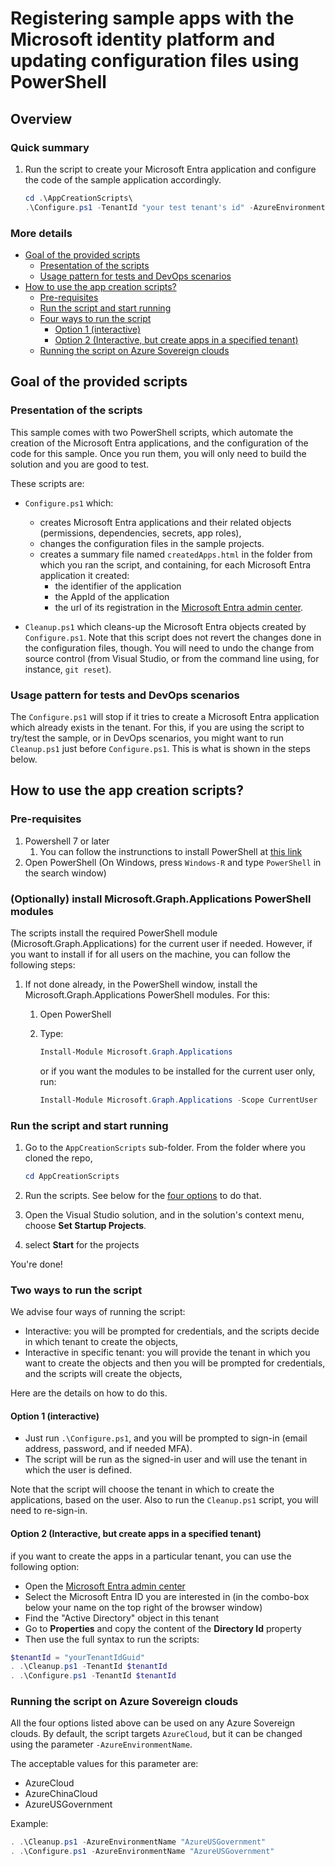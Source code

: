 # Registering sample apps with the Microsoft identity platform and updating configuration files using PowerShell

## Overview

### Quick summary

1. Run the script to create your Microsoft Entra application and configure the code of the sample application accordingly.

   ```PowerShell
   cd .\AppCreationScripts\
   .\Configure.ps1 -TenantId "your test tenant's id" -AzureEnvironmentName "[Optional] - Azure environment, defaults to 'Global'"
   ```

### More details

- [Goal of the provided scripts](#goal-of-the-provided-scripts)
  - [Presentation of the scripts](#presentation-of-the-scripts)
  - [Usage pattern for tests and DevOps scenarios](#usage-pattern-for-tests-and-DevOps-scenarios)
- [How to use the app creation scripts?](#how-to-use-the-app-creation-scripts)
  - [Pre-requisites](#pre-requisites)
  - [Run the script and start running](#run-the-script-and-start-running)
  - [Four ways to run the script](#four-ways-to-run-the-script)
    - [Option 1 (interactive)](#option-1-interactive)
    - [Option 2 (Interactive, but create apps in a specified tenant)](#option-3-Interactive-but-create-apps-in-a-specified-tenant)
  - [Running the script on Azure Sovereign clouds](#running-the-script-on-Azure-Sovereign-clouds)

## Goal of the provided scripts

### Presentation of the scripts

This sample comes with two PowerShell scripts, which automate the creation of the Microsoft Entra applications, and the configuration of the code for this sample. Once you run them, you will only need to build the solution and you are good to test.

These scripts are:

- `Configure.ps1` which:
  - creates Microsoft Entra applications and their related objects (permissions, dependencies, secrets, app roles),
  - changes the configuration files in the sample projects.
  - creates a summary file named `createdApps.html` in the folder from which you ran the script, and containing, for each Microsoft Entra application it created:
    - the identifier of the application
    - the AppId of the application
    - the url of its registration in the [Microsoft Entra admin center](https://entra.microsoft.com).

- `Cleanup.ps1` which cleans-up the Microsoft Entra objects created by `Configure.ps1`. Note that this script does not revert the changes done in the configuration files, though. You will need to undo the change from source control (from Visual Studio, or from the command line using, for instance, `git reset`).

### Usage pattern for tests and DevOps scenarios

The `Configure.ps1` will stop if it tries to create a Microsoft Entra application which already exists in the tenant. For this, if you are using the script to try/test the sample, or in DevOps scenarios, you might want to run `Cleanup.ps1` just before `Configure.ps1`. This is what is shown in the steps below.

## How to use the app creation scripts?

### Pre-requisites

1. Powershell 7 or later
    1. You can follow the instrunctions to install PowerShell at [this link](https://learn.microsoft.com/en-us/powershell/scripting/install/installing-powershell-on-windows?view=powershell-7.3)
1. Open PowerShell (On Windows, press  `Windows-R` and type `PowerShell` in the search window)

### (Optionally) install Microsoft.Graph.Applications PowerShell modules

The scripts install the required PowerShell module (Microsoft.Graph.Applications) for the current user if needed. However, if you want to install if for all users on the machine, you can follow the following steps:

1. If not done already, in the PowerShell window, install the Microsoft.Graph.Applications PowerShell modules. For this:

   1. Open PowerShell
   2. Type:

      ```PowerShell
      Install-Module Microsoft.Graph.Applications
      ```

      or if you want the modules to be installed for the current user only, run:

      ```PowerShell
      Install-Module Microsoft.Graph.Applications -Scope CurrentUser
      ```

### Run the script and start running

1. Go to the `AppCreationScripts` sub-folder. From the folder where you cloned the repo,

    ```PowerShell
    cd AppCreationScripts
    ```

1. Run the scripts. See below for the [four options](#four-ways-to-run-the-script) to do that.
1. Open the Visual Studio solution, and in the solution's context menu, choose **Set Startup Projects**.
1. select **Start** for the projects

You're done!

### Two ways to run the script

We advise four ways of running the script:

- Interactive: you will be prompted for credentials, and the scripts decide in which tenant to create the objects,
- Interactive in specific tenant: you will provide the tenant in which you want to create the objects and then you will be prompted for credentials, and the scripts will create the objects,

Here are the details on how to do this.

#### Option 1 (interactive)

- Just run ``.\Configure.ps1``, and you will be prompted to sign-in (email address, password, and if needed MFA).
- The script will be run as the signed-in user and will use the tenant in which the user is defined.

Note that the script will choose the tenant in which to create the applications, based on the user. Also to run the `Cleanup.ps1` script, you will need to re-sign-in.

#### Option 2 (Interactive, but create apps in a specified tenant)

  if you want to create the apps in a particular tenant, you can use the following option:
  
- Open the [Microsoft Entra admin center](https://entra.microsoft.com)
- Select the Microsoft Entra ID you are interested in (in the combo-box below your name on the top right of the browser window)
- Find the "Active Directory" object in this tenant
- Go to **Properties** and copy the content of the **Directory Id** property
- Then use the full syntax to run the scripts:

```PowerShell
$tenantId = "yourTenantIdGuid"
. .\Cleanup.ps1 -TenantId $tenantId
. .\Configure.ps1 -TenantId $tenantId
```

### Running the script on Azure Sovereign clouds

All the four options listed above can be used on any Azure Sovereign clouds. By default, the script targets `AzureCloud`, but it can be changed using the parameter `-AzureEnvironmentName`.

The acceptable values for this parameter are:

- AzureCloud
- AzureChinaCloud
- AzureUSGovernment

Example:

 ```PowerShell
 . .\Cleanup.ps1 -AzureEnvironmentName "AzureUSGovernment"
 . .\Configure.ps1 -AzureEnvironmentName "AzureUSGovernment"
 ```
